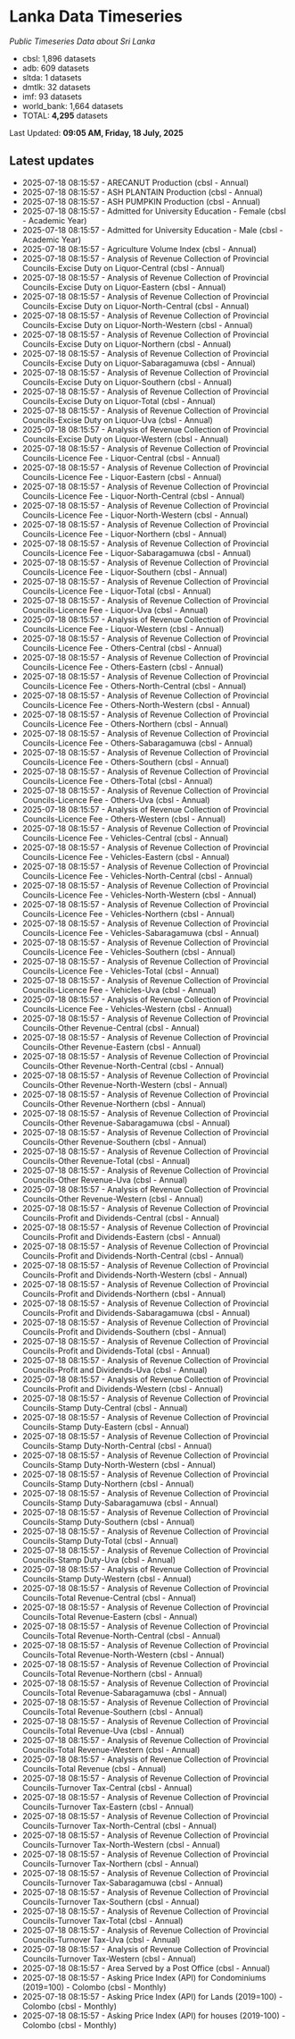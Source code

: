 # Lanka Data Timeseries
*Public Timeseries Data about Sri Lanka*

* cbsl: 1,896 datasets
* adb: 609 datasets
* sltda: 1 datasets
* dmtlk: 32 datasets
* imf: 93 datasets
* world_bank: 1,664 datasets
* TOTAL: **4,295** datasets

Last Updated: **09:05 AM, Friday, 18 July, 2025**

## Latest updates

* 2025-07-18 08:15:57 - ARECANUT Production (cbsl - Annual)
* 2025-07-18 08:15:57 - ASH PLANTAIN Production (cbsl - Annual)
* 2025-07-18 08:15:57 - ASH PUMPKIN Production (cbsl - Annual)
* 2025-07-18 08:15:57 - Admitted for University Education - Female (cbsl - Academic Year)
* 2025-07-18 08:15:57 - Admitted for University Education - Male (cbsl - Academic Year)
* 2025-07-18 08:15:57 - Agriculture Volume Index (cbsl - Annual)
* 2025-07-18 08:15:57 - Analysis of Revenue Collection of Provincial Councils-Excise Duty on Liquor-Central (cbsl - Annual)
* 2025-07-18 08:15:57 - Analysis of Revenue Collection of Provincial Councils-Excise Duty on Liquor-Eastern (cbsl - Annual)
* 2025-07-18 08:15:57 - Analysis of Revenue Collection of Provincial Councils-Excise Duty on Liquor-North-Central (cbsl - Annual)
* 2025-07-18 08:15:57 - Analysis of Revenue Collection of Provincial Councils-Excise Duty on Liquor-North-Western (cbsl - Annual)
* 2025-07-18 08:15:57 - Analysis of Revenue Collection of Provincial Councils-Excise Duty on Liquor-Northern (cbsl - Annual)
* 2025-07-18 08:15:57 - Analysis of Revenue Collection of Provincial Councils-Excise Duty on Liquor-Sabaragamuwa (cbsl - Annual)
* 2025-07-18 08:15:57 - Analysis of Revenue Collection of Provincial Councils-Excise Duty on Liquor-Southern (cbsl - Annual)
* 2025-07-18 08:15:57 - Analysis of Revenue Collection of Provincial Councils-Excise Duty on Liquor-Total (cbsl - Annual)
* 2025-07-18 08:15:57 - Analysis of Revenue Collection of Provincial Councils-Excise Duty on Liquor-Uva (cbsl - Annual)
* 2025-07-18 08:15:57 - Analysis of Revenue Collection of Provincial Councils-Excise Duty on Liquor-Western (cbsl - Annual)
* 2025-07-18 08:15:57 - Analysis of Revenue Collection of Provincial Councils-Licence Fee - Liquor-Central (cbsl - Annual)
* 2025-07-18 08:15:57 - Analysis of Revenue Collection of Provincial Councils-Licence Fee - Liquor-Eastern (cbsl - Annual)
* 2025-07-18 08:15:57 - Analysis of Revenue Collection of Provincial Councils-Licence Fee - Liquor-North-Central (cbsl - Annual)
* 2025-07-18 08:15:57 - Analysis of Revenue Collection of Provincial Councils-Licence Fee - Liquor-North-Western (cbsl - Annual)
* 2025-07-18 08:15:57 - Analysis of Revenue Collection of Provincial Councils-Licence Fee - Liquor-Northern (cbsl - Annual)
* 2025-07-18 08:15:57 - Analysis of Revenue Collection of Provincial Councils-Licence Fee - Liquor-Sabaragamuwa (cbsl - Annual)
* 2025-07-18 08:15:57 - Analysis of Revenue Collection of Provincial Councils-Licence Fee - Liquor-Southern (cbsl - Annual)
* 2025-07-18 08:15:57 - Analysis of Revenue Collection of Provincial Councils-Licence Fee - Liquor-Total (cbsl - Annual)
* 2025-07-18 08:15:57 - Analysis of Revenue Collection of Provincial Councils-Licence Fee - Liquor-Uva (cbsl - Annual)
* 2025-07-18 08:15:57 - Analysis of Revenue Collection of Provincial Councils-Licence Fee - Liquor-Western (cbsl - Annual)
* 2025-07-18 08:15:57 - Analysis of Revenue Collection of Provincial Councils-Licence Fee - Others-Central (cbsl - Annual)
* 2025-07-18 08:15:57 - Analysis of Revenue Collection of Provincial Councils-Licence Fee - Others-Eastern (cbsl - Annual)
* 2025-07-18 08:15:57 - Analysis of Revenue Collection of Provincial Councils-Licence Fee - Others-North-Central (cbsl - Annual)
* 2025-07-18 08:15:57 - Analysis of Revenue Collection of Provincial Councils-Licence Fee - Others-North-Western (cbsl - Annual)
* 2025-07-18 08:15:57 - Analysis of Revenue Collection of Provincial Councils-Licence Fee - Others-Northern (cbsl - Annual)
* 2025-07-18 08:15:57 - Analysis of Revenue Collection of Provincial Councils-Licence Fee - Others-Sabaragamuwa (cbsl - Annual)
* 2025-07-18 08:15:57 - Analysis of Revenue Collection of Provincial Councils-Licence Fee - Others-Southern (cbsl - Annual)
* 2025-07-18 08:15:57 - Analysis of Revenue Collection of Provincial Councils-Licence Fee - Others-Total (cbsl - Annual)
* 2025-07-18 08:15:57 - Analysis of Revenue Collection of Provincial Councils-Licence Fee - Others-Uva (cbsl - Annual)
* 2025-07-18 08:15:57 - Analysis of Revenue Collection of Provincial Councils-Licence Fee - Others-Western (cbsl - Annual)
* 2025-07-18 08:15:57 - Analysis of Revenue Collection of Provincial Councils-Licence Fee - Vehicles-Central (cbsl - Annual)
* 2025-07-18 08:15:57 - Analysis of Revenue Collection of Provincial Councils-Licence Fee - Vehicles-Eastern (cbsl - Annual)
* 2025-07-18 08:15:57 - Analysis of Revenue Collection of Provincial Councils-Licence Fee - Vehicles-North-Central (cbsl - Annual)
* 2025-07-18 08:15:57 - Analysis of Revenue Collection of Provincial Councils-Licence Fee - Vehicles-North-Western (cbsl - Annual)
* 2025-07-18 08:15:57 - Analysis of Revenue Collection of Provincial Councils-Licence Fee - Vehicles-Northern (cbsl - Annual)
* 2025-07-18 08:15:57 - Analysis of Revenue Collection of Provincial Councils-Licence Fee - Vehicles-Sabaragamuwa (cbsl - Annual)
* 2025-07-18 08:15:57 - Analysis of Revenue Collection of Provincial Councils-Licence Fee - Vehicles-Southern (cbsl - Annual)
* 2025-07-18 08:15:57 - Analysis of Revenue Collection of Provincial Councils-Licence Fee - Vehicles-Total (cbsl - Annual)
* 2025-07-18 08:15:57 - Analysis of Revenue Collection of Provincial Councils-Licence Fee - Vehicles-Uva (cbsl - Annual)
* 2025-07-18 08:15:57 - Analysis of Revenue Collection of Provincial Councils-Licence Fee - Vehicles-Western (cbsl - Annual)
* 2025-07-18 08:15:57 - Analysis of Revenue Collection of Provincial Councils-Other Revenue-Central (cbsl - Annual)
* 2025-07-18 08:15:57 - Analysis of Revenue Collection of Provincial Councils-Other Revenue-Eastern (cbsl - Annual)
* 2025-07-18 08:15:57 - Analysis of Revenue Collection of Provincial Councils-Other Revenue-North-Central (cbsl - Annual)
* 2025-07-18 08:15:57 - Analysis of Revenue Collection of Provincial Councils-Other Revenue-North-Western (cbsl - Annual)
* 2025-07-18 08:15:57 - Analysis of Revenue Collection of Provincial Councils-Other Revenue-Northern (cbsl - Annual)
* 2025-07-18 08:15:57 - Analysis of Revenue Collection of Provincial Councils-Other Revenue-Sabaragamuwa (cbsl - Annual)
* 2025-07-18 08:15:57 - Analysis of Revenue Collection of Provincial Councils-Other Revenue-Southern (cbsl - Annual)
* 2025-07-18 08:15:57 - Analysis of Revenue Collection of Provincial Councils-Other Revenue-Total (cbsl - Annual)
* 2025-07-18 08:15:57 - Analysis of Revenue Collection of Provincial Councils-Other Revenue-Uva (cbsl - Annual)
* 2025-07-18 08:15:57 - Analysis of Revenue Collection of Provincial Councils-Other Revenue-Western (cbsl - Annual)
* 2025-07-18 08:15:57 - Analysis of Revenue Collection of Provincial Councils-Profit and Dividends-Central (cbsl - Annual)
* 2025-07-18 08:15:57 - Analysis of Revenue Collection of Provincial Councils-Profit and Dividends-Eastern (cbsl - Annual)
* 2025-07-18 08:15:57 - Analysis of Revenue Collection of Provincial Councils-Profit and Dividends-North-Central (cbsl - Annual)
* 2025-07-18 08:15:57 - Analysis of Revenue Collection of Provincial Councils-Profit and Dividends-North-Western (cbsl - Annual)
* 2025-07-18 08:15:57 - Analysis of Revenue Collection of Provincial Councils-Profit and Dividends-Northern (cbsl - Annual)
* 2025-07-18 08:15:57 - Analysis of Revenue Collection of Provincial Councils-Profit and Dividends-Sabaragamuwa (cbsl - Annual)
* 2025-07-18 08:15:57 - Analysis of Revenue Collection of Provincial Councils-Profit and Dividends-Southern (cbsl - Annual)
* 2025-07-18 08:15:57 - Analysis of Revenue Collection of Provincial Councils-Profit and Dividends-Total (cbsl - Annual)
* 2025-07-18 08:15:57 - Analysis of Revenue Collection of Provincial Councils-Profit and Dividends-Uva (cbsl - Annual)
* 2025-07-18 08:15:57 - Analysis of Revenue Collection of Provincial Councils-Profit and Dividends-Western (cbsl - Annual)
* 2025-07-18 08:15:57 - Analysis of Revenue Collection of Provincial Councils-Stamp Duty-Central (cbsl - Annual)
* 2025-07-18 08:15:57 - Analysis of Revenue Collection of Provincial Councils-Stamp Duty-Eastern (cbsl - Annual)
* 2025-07-18 08:15:57 - Analysis of Revenue Collection of Provincial Councils-Stamp Duty-North-Central (cbsl - Annual)
* 2025-07-18 08:15:57 - Analysis of Revenue Collection of Provincial Councils-Stamp Duty-North-Western (cbsl - Annual)
* 2025-07-18 08:15:57 - Analysis of Revenue Collection of Provincial Councils-Stamp Duty-Northern (cbsl - Annual)
* 2025-07-18 08:15:57 - Analysis of Revenue Collection of Provincial Councils-Stamp Duty-Sabaragamuwa (cbsl - Annual)
* 2025-07-18 08:15:57 - Analysis of Revenue Collection of Provincial Councils-Stamp Duty-Southern (cbsl - Annual)
* 2025-07-18 08:15:57 - Analysis of Revenue Collection of Provincial Councils-Stamp Duty-Total (cbsl - Annual)
* 2025-07-18 08:15:57 - Analysis of Revenue Collection of Provincial Councils-Stamp Duty-Uva (cbsl - Annual)
* 2025-07-18 08:15:57 - Analysis of Revenue Collection of Provincial Councils-Stamp Duty-Western (cbsl - Annual)
* 2025-07-18 08:15:57 - Analysis of Revenue Collection of Provincial Councils-Total Revenue-Central (cbsl - Annual)
* 2025-07-18 08:15:57 - Analysis of Revenue Collection of Provincial Councils-Total Revenue-Eastern (cbsl - Annual)
* 2025-07-18 08:15:57 - Analysis of Revenue Collection of Provincial Councils-Total Revenue-North-Central (cbsl - Annual)
* 2025-07-18 08:15:57 - Analysis of Revenue Collection of Provincial Councils-Total Revenue-North-Western (cbsl - Annual)
* 2025-07-18 08:15:57 - Analysis of Revenue Collection of Provincial Councils-Total Revenue-Northern (cbsl - Annual)
* 2025-07-18 08:15:57 - Analysis of Revenue Collection of Provincial Councils-Total Revenue-Sabaragamuwa (cbsl - Annual)
* 2025-07-18 08:15:57 - Analysis of Revenue Collection of Provincial Councils-Total Revenue-Southern (cbsl - Annual)
* 2025-07-18 08:15:57 - Analysis of Revenue Collection of Provincial Councils-Total Revenue-Uva (cbsl - Annual)
* 2025-07-18 08:15:57 - Analysis of Revenue Collection of Provincial Councils-Total Revenue-Western (cbsl - Annual)
* 2025-07-18 08:15:57 - Analysis of Revenue Collection of Provincial Councils-Total Revenue (cbsl - Annual)
* 2025-07-18 08:15:57 - Analysis of Revenue Collection of Provincial Councils-Turnover Tax-Central (cbsl - Annual)
* 2025-07-18 08:15:57 - Analysis of Revenue Collection of Provincial Councils-Turnover Tax-Eastern (cbsl - Annual)
* 2025-07-18 08:15:57 - Analysis of Revenue Collection of Provincial Councils-Turnover Tax-North-Central (cbsl - Annual)
* 2025-07-18 08:15:57 - Analysis of Revenue Collection of Provincial Councils-Turnover Tax-North-Western (cbsl - Annual)
* 2025-07-18 08:15:57 - Analysis of Revenue Collection of Provincial Councils-Turnover Tax-Northern (cbsl - Annual)
* 2025-07-18 08:15:57 - Analysis of Revenue Collection of Provincial Councils-Turnover Tax-Sabaragamuwa (cbsl - Annual)
* 2025-07-18 08:15:57 - Analysis of Revenue Collection of Provincial Councils-Turnover Tax-Southern (cbsl - Annual)
* 2025-07-18 08:15:57 - Analysis of Revenue Collection of Provincial Councils-Turnover Tax-Total (cbsl - Annual)
* 2025-07-18 08:15:57 - Analysis of Revenue Collection of Provincial Councils-Turnover Tax-Uva (cbsl - Annual)
* 2025-07-18 08:15:57 - Analysis of Revenue Collection of Provincial Councils-Turnover Tax-Western (cbsl - Annual)
* 2025-07-18 08:15:57 - Area Served by a Post Office (cbsl - Annual)
* 2025-07-18 08:15:57 - Asking Price Index (API) for Condominiums (2019=100) - Colombo (cbsl - Monthly)
* 2025-07-18 08:15:57 - Asking Price Index (API) for Lands (2019=100) - Colombo (cbsl - Monthly)
* 2025-07-18 08:15:57 - Asking Price Index (API) for houses (2019-100) - Colombo (cbsl - Monthly)
